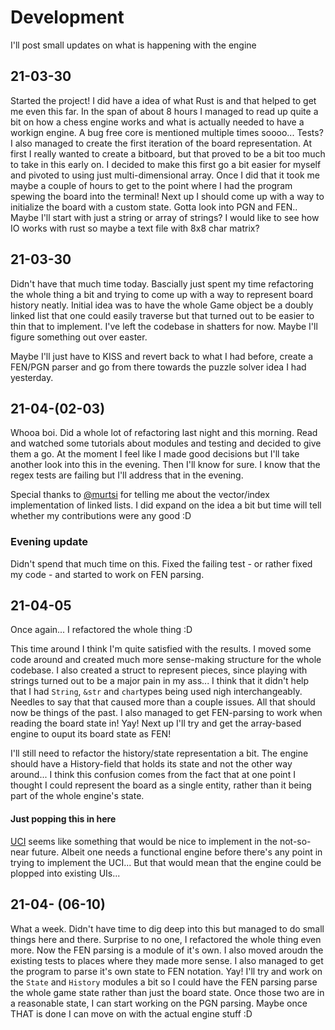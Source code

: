 # Development

I'll post small updates on what is happening with the engine

## 21-03-30

Started the project! I did have a idea of what Rust is and that helped to get me even this far. In the span of about 8 hours I managed to read up quite a bit on how a chess engine works and what is actually needed to have a workign engine. A bug free core is mentioned multiple times soooo... Tests? I also managed to create the first iteration of the board representation. At first I really wanted to create a bitboard, but that proved to be a bit too much to take in this early on. I decided to make this first go a bit easier for myself and pivoted to using just multi-dimensional array. Once I did that it took me maybe a couple of hours to get to the point where I had the program spewing the board into the terminal! Next up I should come up with a way to initialize the board with a custom state. Gotta look into PGN and FEN.. Maybe I'll start with just a string or array of strings? I would like to see how IO works with rust so maybe a text file with 8x8 char matrix?

## 21-03-30

Didn't have that much time today. Bascially just spent my time refactoring the whole thing a bit and trying to come up with a way to represent board history neatly. Initial idea was to have the whole Game object be a doubly linked list that one could easily traverse but that turned out to be easier to thin that to implement. I've left the codebase in shatters for now. Maybe I'll figure something out over easter.

Maybe I'll just have to KISS and revert back to what I had before, create a FEN/PGN parser and go from there towards the puzzle solver idea I had yesterday.

## 21-04-(02-03)

Whooa boi. Did a whole lot of refactoring last night and this morning. Read and watched some tutorials about modules and testing and decided to give them a go. At the moment I feel like I made good decisions but I'll take another look into this in the evening. Then I'll know for sure. I know that the regex tests are failing but I'll address that in the evening.

Special thanks to [@murtsi](https://github.com/katis) for telling me about the vector/index implementation of linked lists. I did expand on the idea a bit but time will tell whether my contributions were any good :D

### Evening update

Didn't spend that much time on this. Fixed the failing test - or rather fixed my code - and started to work on FEN parsing.

## 21-04-05

Once again... I refactored the whole thing :D

This time around I think I'm quite satisfied with the results. I moved some code around and created much more sense-making structure for the whole codebase. I also created a struct to represent pieces, since playing with strings turned out to be a major pain in my ass... I think that it didn't help that I had `String`, `&str` and `char`types being used nigh interchangeably. Needles to say that that caused more than a couple issues. All that should now be things of the past. I also managed to get FEN-parsing to work when reading the board state in! Yay! Next up I'll try and get the array-based engine to ouput its board state as FEN!

I'll still need to refactor the history/state representation a bit. The engine should have a History-field that holds its state and not the other way around... I think this confusion comes from the fact that at one point I thought I could represent the board as a single entity, rather than it being part of the whole engine's state.

#### Just popping this in here

[UCI](http://wbec-ridderkerk.nl/html/UCIProtocol.html) seems like something that would be nice to implement in the not-so-near future. Albeit one needs a functional engine before there's any point in trying to implement the UCI... But that would mean that the engine could be plopped into existing UIs...

## 21-04- (06-10)

What a week. Didn't have time to dig deep into this but managed to do small things here and there. Surprise to no one, I refactored the whole thing even more. Now the FEN parsing is a module of it's own. I also moved aroudn the existing tests to places where they made more sense. I also managed to get the program to parse it's own state to FEN notation. Yay! I'll try and work on the `State` and `History` modules a bit so I could have the FEN parsing parse the whole game state rather than just the board state. Once those two are in a reasonable state, I can start working on the PGN parsing. Maybe once THAT is done I can move on with the actual engine stuff :D
